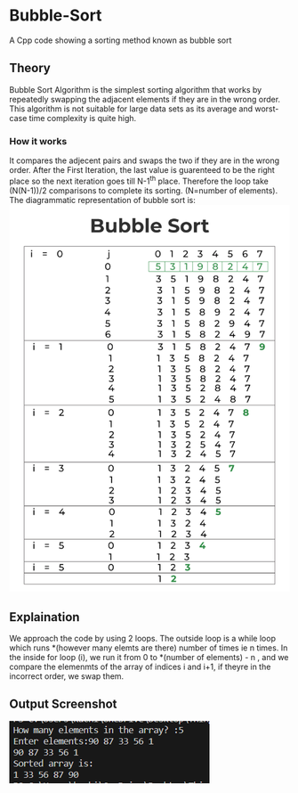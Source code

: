 # Bubble-Sort
A Cpp code showing a sorting method known as bubble sort
## Theory
Bubble Sort Algorithm is the simplest sorting algorithm that works by repeatedly swapping the adjacent elements if they are in the wrong order. This algorithm is not suitable for large data sets as its average and worst-case time complexity is quite high.
### How it works
It compares the adjecent pairs and swaps the two if they are in the wrong order. After the First Iteration, the last value is guarenteed to be the right place so the next iteration goes till N-1<sup>th</sup> place.
Therefore the loop take (N(N-1))/2 comparisons to complete its sorting. (N=number of elements).
</br> The diagrammatic representation of bubble sort is:
</br>
![bubblesort](bubblesortcpp.png)
## Explaination
We approach the code by using 2 loops. The outside loop is a while loop which runs *(however many elemts are there) number of times ie n times.
In the inside for loop (i), we run it from 0 to *(number of elements) - n , and we compare the elemenmts of the array of indices i and i+1, if theyre in the incorrect order, we swap them.

## Output Screenshot
![output ss](image_2023-10-21_225955751.png)

